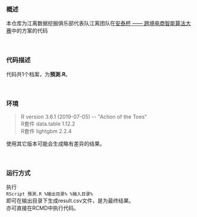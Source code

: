 ### 概述
本仓库为江离数据挖掘俱乐部代表队江离团队在[安泰杯 —— 跨境电商智能算法大赛](https://tianchi.aliyun.com/competition/entrance/231718/introduction)中的方案的代码<br />
<br />
<br />

### 代码描述
代码共1个档案，为**預測.R**。<br />
<br />
<br />

### 环境
> R version 3.6.1 (2019-07-05) -- "Action of the Toes"<br />
> R套件 data.table 1.12.2<br />
> R套件 lightgbm 2.2.4<br />

使用其它版本可能会生成略有差异的结果。<br />
<br />
<br />

### 运行方式
执行<br />
`RScript 預測.R %输出目录% %输入目录%`<br />
即可在输出目录下生成result.csv文件，是为最终结果。<br />
亦可直接在RCMD中执行代码。<br />
	
